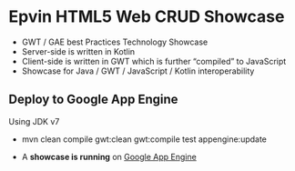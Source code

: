 # Epvin HTML5 Web CRUD Showcase

* GWT / GAE best Practices Technology Showcase
* Server-side is written in Kotlin
* Client-side is written in GWT which is further “compiled” to JavaScript
* Showcase for Java / GWT / JavaScript / Kotlin interoperability

## Deploy to Google App Engine
Using JDK v7

* mvn clean compile gwt:clean gwt:compile test appengine:update

* A **showcase is running** on [Google App Engine](http://epvin.loxal.net)
